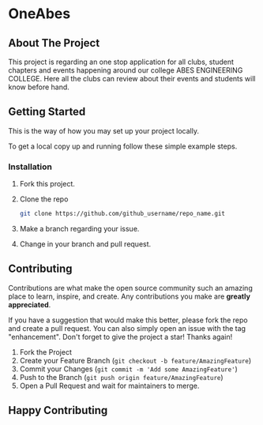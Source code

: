# OneAbes
<!-- Improved compatibility of back to top link: See: https://github.com/othneildrew/Best-README-Template/pull/73 -->
<a name="readme-top"></a>
<!-- ABOUT THE PROJECT -->
## About The Project

This project is regarding an one stop application for all clubs, student chapters and events happening around our college ABES ENGINEERING COLLEGE.
Here all the clubs can review about their events and students will know before hand.

<!-- GETTING STARTED -->
## Getting Started

This is the way of how you may set up your project locally.

To get a local copy up and running follow these simple example steps.

### Installation

1. Fork this project.
2. Clone the repo

   ```sh
   git clone https://github.com/github_username/repo_name.git
   ```

3. Make a branch regarding your issue.
4. Change in your branch and pull request.

<!-- CONTRIBUTING -->
## Contributing

Contributions are what make the open source community such an amazing place to learn, inspire, and create. Any contributions you make are **greatly appreciated**.

If you have a suggestion that would make this better, please fork the repo and create a pull request. You can also simply open an issue with the tag "enhancement".
Don't forget to give the project a star! Thanks again!

1. Fork the Project
2. Create your Feature Branch (`git checkout -b feature/AmazingFeature`)
3. Commit your Changes (`git commit -m 'Add some AmazingFeature'`)
4. Push to the Branch (`git push origin feature/AmazingFeature`)
5. Open a Pull Request and wait for maintainers to merge.

## Happy Contributing
